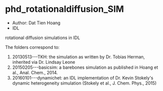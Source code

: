 # phd_rotationaldiffusion_SIM
- Author: Dat Tien Hoang
- IDL

rotational diffusion simulations in IDL

The folders correspond to:
1. 20130513---TKH: the simulation as written by Dr. Tobias Herman, inherited via Dr. Lindsay Leone
2. 20150205---basicsim: a barebones simulation as published in Hoang et al., Anal. Chem., 2014.
3. 20160101---dynamichet: an IDL implementation of Dr. Kevin Stokely's dynamic heterogeneity simulation (Stokely et al., J. Chem. Phys., 2015)
